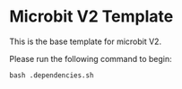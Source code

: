 # Microbit V2 Template

This is the base template for microbit V2.

Please run the following command to begin:

```
bash .dependencies.sh
  
```
